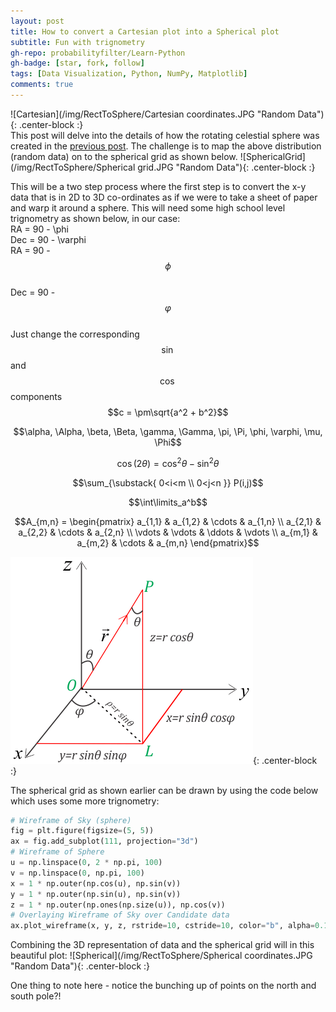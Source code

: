 ```yaml
---
layout: post
title: How to convert a Cartesian plot into a Spherical plot
subtitle: Fun with trignometry 
gh-repo: probabilityfilter/Learn-Python
gh-badge: [star, fork, follow]
tags: [Data Visualization, Python, NumPy, Matplotlib]
comments: true
---
```


![Cartesian](/img/RectToSphere/Cartesian coordinates.JPG "Random Data"){: .center-block :}  
This post will delve into the details of how the rotating celestial sphere was created in the [previous post](https://probabilityfilter.github.io/2018-01-15-Cartesian-to-Spherical-Kepler-Data/). The challenge is to map the above distribution (random data) on to the spherical grid as shown below.
![SphericalGrid](/img/RectToSphere/Spherical grid.JPG "Random Data"){: .center-block :}  

This will be a two step process where the first step is to convert the x-y data that is in 2D to 3D co-ordinates as if we were to take a sheet of paper and warp it around a sphere. This will need some high school level trignometry as shown below, in our case:  
RA = 90 - \phi  
Dec = 90 - \varphi  
RA = 90 - $$\phi$$  
Dec = 90 - $$\varphi$$  
Just change the corresponding $$\sin$$ and $$\cos$$ components
$$c = \pm\sqrt{a^2 + b^2}$$

$$\alpha, \Alpha, \beta, \Beta, \gamma, \Gamma, \pi, \Pi, \phi, \varphi, \mu, \Phi$$

$$\cos (2\theta) = \cos^2 \theta - \sin^2 \theta$$

$$\sum_{\substack{
   0<i<m \\
   0<j<n
  }} 
 P(i,j)$$

$$\int\limits_a^b$$

$$A_{m,n} = 
 \begin{pmatrix}
  a_{1,1} & a_{1,2} & \cdots & a_{1,n} \\
  a_{2,1} & a_{2,2} & \cdots & a_{2,n} \\
  \vdots  & \vdots  & \ddots & \vdots  \\
  a_{m,1} & a_{m,2} & \cdots & a_{m,n} 
 \end{pmatrix}$$
 
![Trignometry](/img/RectToSphere/Trignometry.png "Trignometry"){: .center-block :}  

The spherical grid as shown earlier can be drawn by using the code below which uses some more trignometry:
```python
# Wireframe of Sky (sphere)
fig = plt.figure(figsize=(5, 5))
ax = fig.add_subplot(111, projection="3d")
# Wireframe of Sphere
u = np.linspace(0, 2 * np.pi, 100)
v = np.linspace(0, np.pi, 100)
x = 1 * np.outer(np.cos(u), np.sin(v))
y = 1 * np.outer(np.sin(u), np.sin(v))
z = 1 * np.outer(np.ones(np.size(u)), np.cos(v))
# Overlaying Wireframe of Sky over Candidate data
ax.plot_wireframe(x, y, z, rstride=10, cstride=10, color="b", alpha=0.1)
```
  
Combining the 3D representation of data and the spherical grid will in this beautiful plot:
![Spherical](/img/RectToSphere/Spherical coordinates.JPG "Random Data"){: .center-block :}   

One thing to note here - notice the bunching up of points on the north and south pole?!

